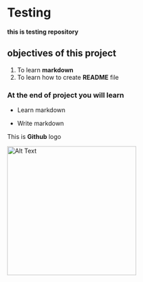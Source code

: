 # Testing
**this is testing repository**
## objectives of this project
 1. To learn **markdown**
 2. To learn how to create **README** file
### At the end of project you will learn
  + Learn markdown
  - Write markdown

This is **Github** logo 

<img src="https://lthub.ubc.ca/files/2021/06/GitHub-Logo.png" alt="Alt Text" width="300">

